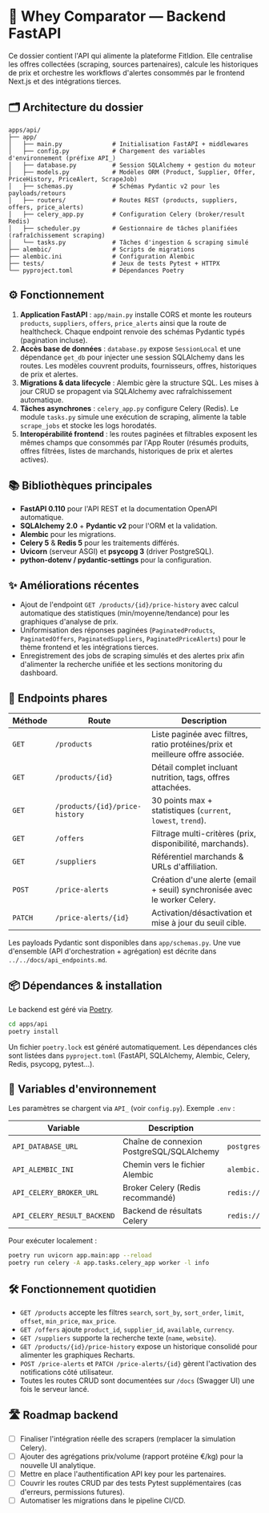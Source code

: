 # 🧬 Whey Comparator — Backend FastAPI

Ce dossier contient l'API qui alimente la plateforme FitIdion. Elle centralise les offres collectées (scraping, sources partenaires), calcule les historiques de prix et orchestre les workflows d'alertes consommés par le frontend Next.js et des intégrations tierces.

## 🗂️ Architecture du dossier

```
apps/api/
├── app/
│   ├── main.py              # Initialisation FastAPI + middlewares
│   ├── config.py            # Chargement des variables d'environnement (préfixe API_)
│   ├── database.py          # Session SQLAlchemy + gestion du moteur
│   ├── models.py            # Modèles ORM (Product, Supplier, Offer, PriceHistory, PriceAlert, ScrapeJob)
│   ├── schemas.py           # Schémas Pydantic v2 pour les payloads/retours
│   ├── routers/             # Routes REST (products, suppliers, offers, price_alerts)
│   ├── celery_app.py        # Configuration Celery (broker/result Redis)
│   ├── scheduler.py         # Gestionnaire de tâches planifiées (rafraîchissement scraping)
│   └── tasks.py             # Tâches d'ingestion & scraping simulé
├── alembic/                 # Scripts de migrations
├── alembic.ini              # Configuration Alembic
├── tests/                   # Jeux de tests Pytest + HTTPX
└── pyproject.toml           # Dépendances Poetry
```

## ⚙️ Fonctionnement

1. **Application FastAPI** : `app/main.py` installe CORS et monte les routeurs `products`, `suppliers`, `offers`, `price_alerts` ainsi que la route de healthcheck. Chaque endpoint renvoie des schémas Pydantic typés (pagination incluse).
2. **Accès base de données** : `database.py` expose `SessionLocal` et une dépendance `get_db` pour injecter une session SQLAlchemy dans les routes. Les modèles couvrent produits, fournisseurs, offres, historiques de prix et alertes.
3. **Migrations & data lifecycle** : Alembic gère la structure SQL. Les mises à jour CRUD se propagent via SQLAlchemy avec rafraîchissement automatique.
4. **Tâches asynchrones** : `celery_app.py` configure Celery (Redis). Le module `tasks.py` simule une exécution de scraping, alimente la table `scrape_jobs` et stocke les logs horodatés.
5. **Interopérabilité frontend** : les routes paginées et filtrables exposent les mêmes champs que consommés par l'App Router (résumés produits, offres filtrées, listes de marchands, historiques de prix et alertes actives).

## 📚 Bibliothèques principales

- **FastAPI 0.110** pour l'API REST et la documentation OpenAPI automatique.
- **SQLAlchemy 2.0** + **Pydantic v2** pour l'ORM et la validation.
- **Alembic** pour les migrations.
- **Celery 5** & **Redis 5** pour les traitements différés.
- **Uvicorn** (serveur ASGI) et **psycopg 3** (driver PostgreSQL).
- **python-dotenv / pydantic-settings** pour la configuration.

## ✨ Améliorations récentes

- Ajout de l'endpoint `GET /products/{id}/price-history` avec calcul automatique des statistiques (min/moyenne/tendance) pour les graphiques d'analyse de prix.
- Uniformisation des réponses paginées (`PaginatedProducts`, `PaginatedOffers`, `PaginatedSuppliers`, `PaginatedPriceAlerts`) pour le thème frontend et les intégrations tierces.
- Enregistrement des jobs de scraping simulés et des alertes prix afin d'alimenter la recherche unifiée et les sections monitoring du dashboard.

## 🔌 Endpoints phares

| Méthode | Route | Description |
| --- | --- | --- |
| `GET` | `/products` | Liste paginée avec filtres, ratio protéines/prix et meilleure offre associée. |
| `GET` | `/products/{id}` | Détail complet incluant nutrition, tags, offres attachées. |
| `GET` | `/products/{id}/price-history` | 30 points max + statistiques (`current`, `lowest`, `trend`). |
| `GET` | `/offers` | Filtrage multi-critères (prix, disponibilité, marchands). |
| `GET` | `/suppliers` | Référentiel marchands & URLs d'affiliation. |
| `POST` | `/price-alerts` | Création d'une alerte (email + seuil) synchronisée avec le worker Celery. |
| `PATCH` | `/price-alerts/{id}` | Activation/désactivation et mise à jour du seuil cible. |

Les payloads Pydantic sont disponibles dans `app/schemas.py`. Une vue d'ensemble (API d'orchestration + agrégation) est décrite dans `../../docs/api_endpoints.md`.

## 📦 Dépendances & installation

Le backend est géré via [Poetry](https://python-poetry.org/).

```bash
cd apps/api
poetry install
```

Un fichier `poetry.lock` est généré automatiquement. Les dépendances clés sont listées dans `pyproject.toml` (FastAPI, SQLAlchemy, Alembic, Celery, Redis, psycopg, pytest...).

## 🔐 Variables d'environnement

Les paramètres se chargent via `API_` (voir `config.py`). Exemple `.env` :

| Variable | Description | Valeur par défaut |
| --- | --- | --- |
| `API_DATABASE_URL` | Chaîne de connexion PostgreSQL/SQLAlchemy | `postgresql+psycopg://postgres:postgres@db:5432/whey` |
| `API_ALEMBIC_INI` | Chemin vers le fichier Alembic | `alembic.ini` |
| `API_CELERY_BROKER_URL` | Broker Celery (Redis recommandé) | `redis://redis:6379/0` |
| `API_CELERY_RESULT_BACKEND` | Backend de résultats Celery | `redis://redis:6379/0` |

Pour exécuter localement :

```bash
poetry run uvicorn app.main:app --reload
poetry run celery -A app.tasks.celery_app worker -l info
```

## 🛠️ Fonctionnement quotidien

- `GET /products` accepte les filtres `search`, `sort_by`, `sort_order`, `limit`, `offset`, `min_price`, `max_price`.
- `GET /offers` ajoute `product_id`, `supplier_id`, `available`, `currency`.
- `GET /suppliers` supporte la recherche texte (`name`, `website`).
- `GET /products/{id}/price-history` expose un historique consolidé pour alimenter les graphiques Recharts.
- `POST /price-alerts` et `PATCH /price-alerts/{id}` gèrent l'activation des notifications côté utilisateur.
- Toutes les routes CRUD sont documentées sur `/docs` (Swagger UI) une fois le serveur lancé.

## 🛣️ Roadmap backend

- [ ] Finaliser l'intégration réelle des scrapers (remplacer la simulation Celery).
- [ ] Ajouter des agrégations prix/volume (rapport protéine €/kg) pour la nouvelle UI analytique.
- [ ] Mettre en place l'authentification API key pour les partenaires.
- [ ] Couvrir les routes CRUD par des tests Pytest supplémentaires (cas d'erreurs, permissions futures).
- [ ] Automatiser les migrations dans le pipeline CI/CD.
